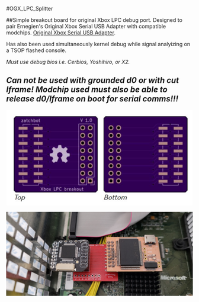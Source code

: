 

#OGX_LPC_Splitter

##Simple breakout board for original Xbox LPC debug port. Designed to pair Ernegien's Original Xbox Serial USB Adapter with compatible modchips. [Original Xbox Serial USB Adapter](https://github.com/XboxDev/serial-usb-adapter). 

Has also been used simultaneously kernel debug while signal analyizing on a TSOP flashed console. 

*Must use debug bios i.e. Cerbios, Yoshihiro, or X2.*

## ***Can not be used with grounded d0 or with cut lframe! Modchip used must also be able to release d0/lframe on boot for serial comms!!!***

![PcbSuperIO](images/pcb.JPG?raw=true "Splitter PCB")

![OxSuperIO](images/OxSuperIO.jpg?raw=true "Open Xenium w/ Splitter and SuperIO")
